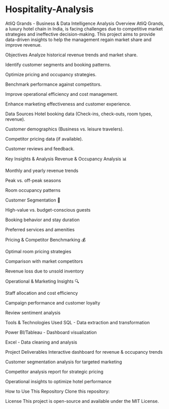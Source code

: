 # Hospitality-Analysis
AtliQ Grands - Business & Data Intelligence Analysis
Overview
AtliQ Grands, a luxury hotel chain in India, is facing challenges due to competitive market strategies and ineffective decision-making. This project aims to provide data-driven insights to help the management regain market share and improve revenue.

Objectives
Analyze historical revenue trends and market share.

Identify customer segments and booking patterns.

Optimize pricing and occupancy strategies.

Benchmark performance against competitors.

Improve operational efficiency and cost management.

Enhance marketing effectiveness and customer experience.

Data Sources
Hotel booking data (Check-ins, check-outs, room types, revenue).

Customer demographics (Business vs. leisure travelers).

Competitor pricing data (if available).

Customer reviews and feedback.

Key Insights & Analysis
Revenue & Occupancy Analysis 📊

Monthly and yearly revenue trends

Peak vs. off-peak seasons

Room occupancy patterns

Customer Segmentation 👥

High-value vs. budget-conscious guests

Booking behavior and stay duration

Preferred services and amenities

Pricing & Competitor Benchmarking 💰

Optimal room pricing strategies

Comparison with market competitors

Revenue loss due to unsold inventory

Operational & Marketing Insights 🔍

Staff allocation and cost efficiency

Campaign performance and customer loyalty

Review sentiment analysis

Tools & Technologies Used
SQL - Data extraction and transformation

Power BI/Tableau - Dashboard visualization

Excel - Data cleaning and analysis



Project Deliverables
Interactive dashboard for revenue & occupancy trends

Customer segmentation analysis for targeted marketing

Competitor analysis report for strategic pricing

Operational insights to optimize hotel performance

How to Use This Repository
Clone this repository:


License
This project is open-source and available under the MIT License.
